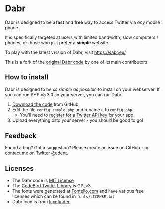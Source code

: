 # Dabr

Dabr is designed to be a **fast** and **free** way to access Twitter via *any* mobile phone.

It is specifically targeted at users with limited bandwidth, slow computers / phones, or those who just prefer a **simple** website.

To play with the latest version of Dabr, visit https://dabr.eu/

This is a fork of the [original Dabr code](https://code.google.com/p/dabr/) by one of its main contributors.

## How to install

Dabr is designed to be *as simple as possible* to install on your webserver.  If you can run PHP v5.3.0 on your server, you can run Dabr.

1. [Download the code](https://github.com/edent/Dabr/archive/master.zip) from GitHub.
2. Edit the file `config.sample.php` and rename it to `config.php`.
    - You'll need to [register for a Twitter API key](https://apps.twitter.com/) for your app. 
3. Upload everything onto your server - you should be good to go!

## Feedback

Found a bug? Got a suggestion?  Please create an issue on GitHub - or contact me on Twitter [@edent](https://twitter.com/edent).

## Licenses 

- The Dabr code is [MIT License](http://opensource.org/licenses/mit-license.php)
- The [CodeBird Twitter Library](https://github.com/jublonet/codebird-php/) is GPLv3.
- The fonts were generated at [Fontello.com](http://fontello.com) and have various free licenses which can be found in `fonts/LICENSE.txt`
- Dabr icon is from [Iconfinder](https://www.iconfinder.com/iconsets/toys)
